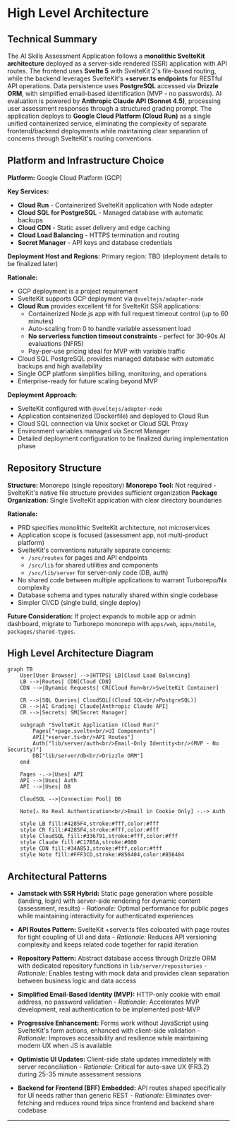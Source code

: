 # High Level Architecture

## Technical Summary

The AI Skills Assessment Application follows a **monolithic SvelteKit architecture** deployed as a server-side rendered (SSR) application with API routes. The frontend uses **Svelte 5** with SvelteKit 2's file-based routing, while the backend leverages SvelteKit's **+server.ts endpoints** for RESTful API operations. Data persistence uses **PostgreSQL** accessed via **Drizzle ORM**, with simplified email-based identification (MVP - no passwords). AI evaluation is powered by **Anthropic Claude API (Sonnet 4.5)**, processing user assessment responses through a structured grading prompt. The application deploys to **Google Cloud Platform (Cloud Run)** as a single unified containerized service, eliminating the complexity of separate frontend/backend deployments while maintaining clear separation of concerns through SvelteKit's routing conventions.

## Platform and Infrastructure Choice

**Platform:** Google Cloud Platform (GCP)

**Key Services:**
- **Cloud Run** - Containerized SvelteKit application with Node adapter
- **Cloud SQL for PostgreSQL** - Managed database with automatic backups
- **Cloud CDN** - Static asset delivery and edge caching
- **Cloud Load Balancing** - HTTPS termination and routing
- **Secret Manager** - API keys and database credentials

**Deployment Host and Regions:** Primary region: TBD (deployment details to be finalized later)

**Rationale:**
- GCP deployment is a project requirement
- SvelteKit supports GCP deployment via `@sveltejs/adapter-node`
- **Cloud Run** provides excellent fit for SvelteKit SSR applications:
  - Containerized Node.js app with full request timeout control (up to 60 minutes)
  - Auto-scaling from 0 to handle variable assessment load
  - **No serverless function timeout constraints** - perfect for 30-90s AI evaluations (NFR5)
  - Pay-per-use pricing ideal for MVP with variable traffic
- Cloud SQL PostgreSQL provides managed database with automatic backups and high availability
- Single GCP platform simplifies billing, monitoring, and operations
- Enterprise-ready for future scaling beyond MVP

**Deployment Approach:**
- SvelteKit configured with `@sveltejs/adapter-node`
- Application containerized (Dockerfile) and deployed to Cloud Run
- Cloud SQL connection via Unix socket or Cloud SQL Proxy
- Environment variables managed via Secret Manager
- Detailed deployment configuration to be finalized during implementation phase

## Repository Structure

**Structure:** Monorepo (single repository)
**Monorepo Tool:** Not required - SvelteKit's native file structure provides sufficient organization
**Package Organization:** Single SvelteKit application with clear directory boundaries

**Rationale:**
- PRD specifies monolithic SvelteKit architecture, not microservices
- Application scope is focused (assessment app, not multi-product platform)
- SvelteKit's conventions naturally separate concerns:
  - `/src/routes` for pages and API endpoints
  - `/src/lib` for shared utilities and components
  - `/src/lib/server` for server-only code (DB, auth)
- No shared code between multiple applications to warrant Turborepo/Nx complexity
- Database schema and types naturally shared within single codebase
- Simpler CI/CD (single build, single deploy)

**Future Consideration:** If project expands to mobile app or admin dashboard, migrate to Turborepo monorepo with `apps/web`, `apps/mobile`, `packages/shared-types`.

## High Level Architecture Diagram

```mermaid
graph TB
    User[User Browser] -->|HTTPS| LB[Cloud Load Balancing]
    LB -->|Routes| CDN[Cloud CDN]
    CDN -->|Dynamic Requests| CR[Cloud Run<br/>SvelteKit Container]

    CR -->|SQL Queries| CloudSQL[(Cloud SQL<br/>PostgreSQL)]
    CR -->|AI Grading| Claude[Anthropic Claude API]
    CR -->|Secrets| SM[Secret Manager]

    subgraph "SvelteKit Application (Cloud Run)"
        Pages["+page.svelte<br/>UI Components"]
        API["+server.ts<br/>API Routes"]
        Auth["lib/server/auth<br/>Email-Only Identity<br/>(MVP - No Security)"]
        DB["lib/server/db<br/>Drizzle ORM"]
    end

    Pages -.->|Uses| API
    API -->|Uses| Auth
    API -->|Uses| DB

    CloudSQL -->|Connection Pool| DB

    Note[⚠️ No Real Authentication<br/>Email in Cookie Only] -.-> Auth

    style LB fill:#4285F4,stroke:#fff,color:#fff
    style CR fill:#4285F4,stroke:#fff,color:#fff
    style CloudSQL fill:#336791,stroke:#fff,color:#fff
    style Claude fill:#C17B5A,stroke:#000
    style CDN fill:#34A853,stroke:#fff,color:#fff
    style Note fill:#FFF3CD,stroke:#856404,color:#856404
```

## Architectural Patterns

- **Jamstack with SSR Hybrid:** Static page generation where possible (landing, login) with server-side rendering for dynamic content (assessment, results) - _Rationale:_ Optimal performance for public pages while maintaining interactivity for authenticated experiences

- **API Routes Pattern:** SvelteKit +server.ts files colocated with page routes for tight coupling of UI and data - _Rationale:_ Reduces API versioning complexity and keeps related code together for rapid iteration

- **Repository Pattern:** Abstract database access through Drizzle ORM with dedicated repository functions in `lib/server/repositories` - _Rationale:_ Enables testing with mock data and provides clean separation between business logic and data access

- **Simplified Email-Based Identity (MVP):** HTTP-only cookie with email address, no password validation - _Rationale:_ Accelerates MVP development, real authentication to be implemented post-MVP

- **Progressive Enhancement:** Forms work without JavaScript using SvelteKit's form actions, enhanced with client-side validation - _Rationale:_ Improves accessibility and resilience while maintaining modern UX when JS is available

- **Optimistic UI Updates:** Client-side state updates immediately with server reconciliation - _Rationale:_ Critical for auto-save UX (FR3.2) during 25-35 minute assessment sessions

- **Backend for Frontend (BFF) Embedded:** API routes shaped specifically for UI needs rather than generic REST - _Rationale:_ Eliminates over-fetching and reduces round trips since frontend and backend share codebase

---
